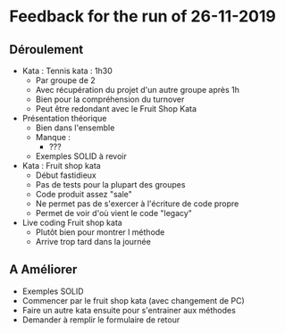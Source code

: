# Feedback for the run of 26-11-2019

## Déroulement

- Kata : Tennis kata : 1h30
  - Par groupe de 2
  - Avec récupération du projet d'un autre groupe après 1h
  - Bien pour la compréhension du turnover
  - Peut être redondant avec le Fruit Shop Kata
- Présentation théorique
  - Bien dans l'ensemble
  - Manque : 
    - ???
  - Exemples SOLID à revoir
- Kata : Fruit shop kata
  - Début fastidieux
  - Pas de tests pour la plupart des groupes
  - Code produit assez "sale"
  - Ne permet pas de s'exercer à l'écriture de code propre
  - Permet de voir d'où vient le code "legacy"
- Live coding Fruit shop kata
  - Plutôt bien pour montrer l méthode
  - Arrive trop tard dans la journée

## A Améliorer
- Exemples SOLID
- Commencer par le fruit shop kata (avec changement de PC)
- Faire un autre kata ensuite pour s'entrainer aux méthodes
- Demander à remplir le formulaire de retour
